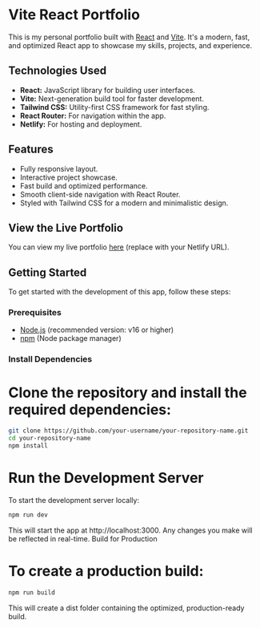# Vite React Portfolio

This is my personal portfolio built with [React](https://reactjs.org/) and [Vite](https://vitejs.dev/). It's a modern, fast, and optimized React app to showcase my skills, projects, and experience.

## Technologies Used

- **React:** JavaScript library for building user interfaces.
- **Vite:** Next-generation build tool for faster development.
- **Tailwind CSS:** Utility-first CSS framework for fast styling.
- **React Router:** For navigation within the app.
- **Netlify:** For hosting and deployment.

## Features

- Fully responsive layout.
- Interactive project showcase.
- Fast build and optimized performance.
- Smooth client-side navigation with React Router.
- Styled with Tailwind CSS for a modern and minimalistic design.

## View the Live Portfolio

You can view my live portfolio [here](https://animiiexe.netlify.app/) (replace with your Netlify URL).

## Getting Started

To get started with the development of this app, follow these steps:

### Prerequisites

- [Node.js](https://nodejs.org/) (recommended version: v16 or higher)
- [npm](https://www.npmjs.com/) (Node package manager)

### Install Dependencies

# Clone the repository and install the required dependencies:

```bash
git clone https://github.com/your-username/your-repository-name.git
cd your-repository-name
npm install
```
# Run the Development Server

To start the development server locally:

```bash
npm run dev
```
This will start the app at http://localhost:3000. Any changes you make will be reflected in real-time.
Build for Production

# To create a production build:
```bash
npm run build
```
This will create a dist folder containing the optimized, production-ready build.
